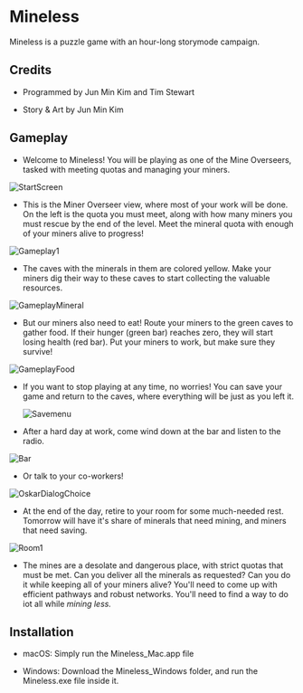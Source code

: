# Mineless
Mineless is a puzzle game with an hour-long storymode campaign.

## Credits
- Programmed by Jun Min Kim and Tim Stewart

- Story & Art by Jun Min Kim

## Gameplay
- Welcome to Mineless! You will be playing as one of the Mine Overseers, tasked with meeting quotas and managing your miners.
  
![StartScreen](https://github.com/Moragoh/Mineless-Sam/assets/24793742/ab869cea-96af-46dc-88c5-ca72e6f399e0)

- This is the Miner Overseer view, where most of your work will be done. On the left is the quota you must meet, along with how many miners you must rescue by the end of the level. Meet the mineral quota with enough of your miners alive to progress!
  
![Gameplay1](https://github.com/Moragoh/Mineless-Sam/assets/24793742/afca78d8-9ca1-4cc1-bd90-1860b5c11aaa)

- The caves with the minerals in them are colored yellow. Make your miners dig their way to these caves to start collecting the valuable resources.
  
![GameplayMineral](https://github.com/Moragoh/Mineless-Sam/assets/24793742/c7f0df97-3842-42b9-b7ca-107b2da393b7)

- But our miners also need to eat! Route your miners to the green caves to gather food. If their hunger (green bar) reaches zero, they will start losing health (red bar). Put your miners to work, but make sure they survive!
  
![GameplayFood](https://github.com/Moragoh/Mineless-Sam/assets/24793742/8db1c869-0582-4b0e-8ff1-49ef6d57523d)

- If you want to stop playing at any time, no worries! You can save your game and return to the caves, where everything will be just as you left it.
  
  ![Savemenu](https://github.com/Moragoh/Mineless-Sam/assets/24793742/d0c6cc66-3ca2-4b39-b24f-30b21188f0f1)

- After a hard day at work, come wind down at the bar and listen to the radio.
  
![Bar](https://github.com/Moragoh/Mineless-Sam/assets/24793742/efc56c8e-4b4a-4902-b109-f6a24041f623)

- Or talk to your co-workers!
  
![OskarDialogChoice](https://github.com/Moragoh/Mineless-Sam/assets/24793742/ca4c1c66-3c88-4d50-9569-ba8a147ca75e)

- At the end of the day, retire to your room for some much-needed rest. Tomorrow will have it's share of minerals that need mining, and miners that need saving.
  
![Room1](https://github.com/Moragoh/Mineless-Sam/assets/24793742/2ed2928a-64b8-407f-a8ac-676dc7d0a21f)

- The mines are a desolate and dangerous place, with strict quotas that must be met. Can you deliver all the minerals as requested? Can you do it while keeping all of your miners alive? You'll need to come up with efficient pathways and robust networks. You'll need to find a way to do iot all while _mining less._

## Installation
- macOS:
Simply run the Mineless_Mac.app file


- Windows: 
Download the Mineless_Windows folder, and run the Mineless.exe file inside it.
